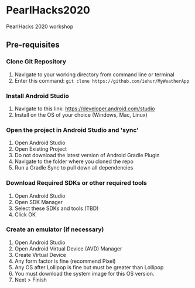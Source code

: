 # PearlHacks2020
PearlHacks 2020 workshop

## Pre-requisites
### Clone Git Repository
1. Navigate to your working directory from command line or terminal
2. Enter this command: `git clone https://github.com/iehur/MyWeatherApp`

### Install Android Studio
1. Navigate to this link: https://developer.android.com/studio
2. Install on the OS of your choice (Windows, Mac, Linux)

### Open the project in Android Studio and 'sync'
1. Open Android Studio
2. Open Existing Project
3. Do not download the latest version of Android Gradle Plugin
4. Navigate to the folder where you cloned the repo
5. Run a Gradle Sync to pull down all dependencies

### Download Required SDKs or other required tools
1. Open Android Studio
2. Open SDK Manager
3. Select these SDKs and tools (TBD)
4. Click OK

### Create an emulator (if necessary)
1. Open Android Studio
2. Open Android Virtual Device (AVD) Manager
3. Create Virtual Device
4. Any form factor is fine (recommend Pixel)
5. Any OS after Lollipop is fine but must be greater than Lollipop
6. You must download the system image for this OS version.
7. Next > Finish
